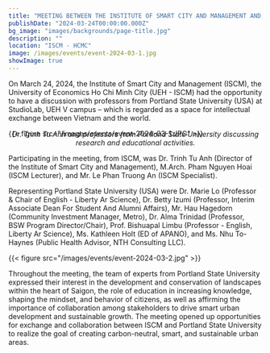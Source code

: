 ```yaml
---
title: "MEETING BETWEEN THE INSTITUTE OF SMART CITY AND MANAGEMENT AND THE PORTLAND STATE UNIVERSITY"
publishDate: "2024-03-24T00:00:00.000Z"
bg_image: "images/backgrounds/page-title.jpg"
description: "" 
location: "ISCM - HCMC"
image: /images/events/event-2024-03-1.jpg
showImage: true
---
```


On March 24, 2024, the Institute of Smart City and Management (ISCM), the University of Economics Ho Chi Minh City (UEH - ISCM) had the opportunity to have a discussion with professors from Portland State University (USA) at StudioLab, UEH V campus – which is regarded as a space for intellectual exchange between Vietnam and the world.

{{< figure src="/images/events/event-2024-03-1.JPG" >}} 

_<center style="margin-top: -30px">Dr. Trinh Tu Anh and professors from Portland State University discussing research and educational activities.</center>_

Participating in the meeting, from ISCM, was Dr. Trinh Tu Anh (Director of the Institute of Smart City and Management), M.Arch. Pham Nguyen Hoai (ISCM Lecturer), and Mr. Le Phan Truong An (ISCM Specialist).

Representing Portland State University (USA) were Dr. Marie Lo (Professor & Chair of English - Liberty Ar Science), Dr. Betty Izumi (Professor, Interim Associate Dean For Student And Alumni Affairs), Mr. Hau Hagedorn (Community Investment Manager, Metro), Dr. Alma Trinidad (Professor, BSW Program Director/Chair), Prof. Bishuapal Limbu (Professor - English, Liberty Ar Science), Ms. Kathleen Holt (ED of APANO), and Ms. Nhu To-Haynes (Public Health Advisor, NTH Consulting LLC).

{{< figure src="/images/events/event-2024-03-2.jpg" >}} 

Throughout the meeting, the team of experts from Portland State University expressed their interest in the development and conservation of landscapes within the heart of Saigon, the role of education in increasing knowledge, shaping the mindset, and behavior of citizens, as well as affirming the importance of collaboration among stakeholders to drive smart urban development and sustainable growth. The meeting opened up opportunities for exchange and collaboration between ISCM and Portland State University to realize the goal of creating carbon-neutral, smart, and sustainable urban areas.
